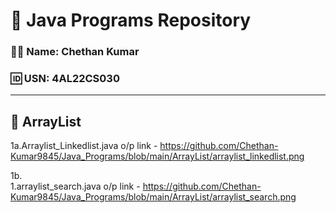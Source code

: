 # 📘 Java Programs Repository

### 👨‍💻 Name: Chethan Kumar  
### 🆔 USN: 4AL22CS030

---

## 📂 ArrayList
1a.Arraylist_Linkedlist.java o/p link - https://github.com/Chethan-Kumar9845/Java_Programs/blob/main/ArrayList/arraylist_linkedlist.png  

1b.  
1.arraylist_search.java o/p link - https://github.com/Chethan-Kumar9845/Java_Programs/blob/main/ArrayList/arraylist_search.png  


